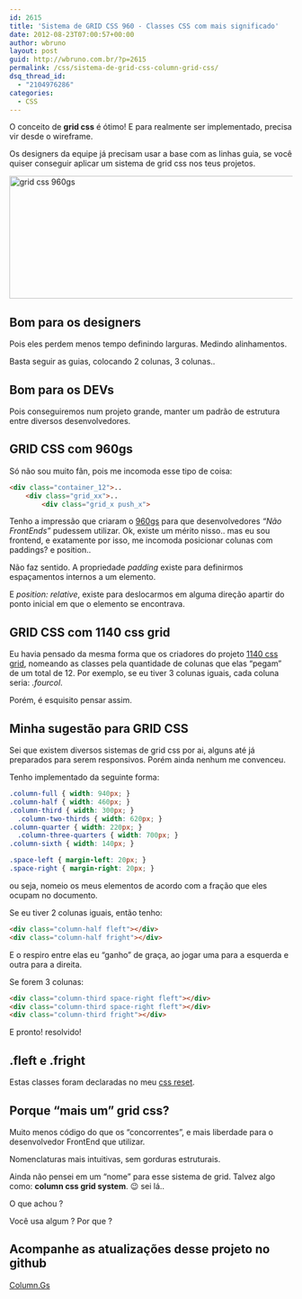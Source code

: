 ```yaml
---
id: 2615
title: 'Sistema de GRID CSS 960 - Classes CSS com mais significado'
date: 2012-08-23T07:00:57+00:00
author: wbruno
layout: post
guid: http://wbruno.com.br/?p=2615
permalink: /css/sistema-de-grid-css-column-grid-css/
dsq_thread_id:
  - "2104976286"
categories:
  - CSS
---
```

O conceito de **grid css** é ótimo! E para realmente ser implementado, precisa vir desde o wireframe.

Os designers da equipe já precisam usar a base com as linhas guia, se você quiser conseguir aplicar um sistema de grid css nos teus projetos.

[<img src="/wp-content/uploads/2012/08/Captura-de-Tela-2012-08-21-às-09.25.19.jpg" alt="grid css 960gs" title="Captura-de-Tela-2012-08-21-às-09.25.19" width="600" height="218" class="aligncenter size-full wp-image-2688" srcset="/wp-content/uploads/2012/08/Captura-de-Tela-2012-08-21-às-09.25.19.jpg 600w, /wp-content/uploads/2012/08/Captura-de-Tela-2012-08-21-às-09.25.19-300x109.jpg 300w" sizes="(max-width: 600px) 100vw, 600px" />](/wp-content/uploads/2012/08/Captura-de-Tela-2012-08-21-às-09.25.19.jpg)

<!--more-->

## Bom para os designers

Pois eles perdem menos tempo definindo larguras. Medindo alinhamentos.

Basta seguir as guias, colocando 2 colunas, 3 colunas..

## Bom para os DEVs

Pois conseguiremos num projeto grande, manter um padrão de estrutura entre diversos desenvolvedores.

## GRID CSS com 960gs

Só não sou muito fãn, pois me incomoda esse tipo de coisa:

``` html
<div class="container_12">..
    <div class="grid_xx">..
        <div class="grid_x push_x">
```

Tenho a impressão que criaram o <a href="http://960.gs/" rel="external" title="Sistema de GRID CSS - 906gs">960gs</a> para que desenvolvedores _&#8220;Não FrontEnds&#8221;_ pudessem utilizar. Ok, existe um mérito nisso.. mas eu sou frontend, e exatamente por isso, me incomoda posicionar colunas com paddings? e position..

Não faz sentido. A propriedade <var>padding</var> existe para definirmos espaçamentos internos a um elemento.

E <var>position: relative</var>, existe para deslocarmos em alguma direção apartir do ponto inicial em que o elemento se encontrava.

## GRID CSS com 1140 css grid

Eu havia pensado da mesma forma que os criadores do projeto <a href="http://cssgrid.net/" rel="extenral">1140 css grid</a>, nomeando as classes pela quantidade de colunas que elas &#8220;pegam&#8221; de um total de 12. Por exemplo, se eu tiver 3 colunas iguais, cada coluna seria: <var>.fourcol</var>.

Porém, é esquisito pensar assim.

## Minha sugestão para GRID CSS

Sei que existem diversos sistemas de grid css por ai, alguns até já preparados para serem responsivos. Porém ainda nenhum me convenceu.

Tenho implementado da seguinte forma:

``` css
.column-full { width: 940px; }
.column-half { width: 460px; }
.column-third { width: 300px; }
  .column-two-thirds { width: 620px; }
.column-quarter { width: 220px; }
  .column-three-quarters { width: 700px; }
.column-sixth { width: 140px; }

.space-left { margin-left: 20px; }
.space-right { margin-right: 20px; }
```

ou seja, nomeio os meus elementos de acordo com a fração que eles ocupam no documento.

Se eu tiver 2 colunas iguais, então tenho:

``` html
<div class="column-half fleft"></div>
<div class="column-half fright"></div>
```
E o respiro entre elas eu &#8220;ganho&#8221; de graça, ao jogar uma para a esquerda e outra para a direita.

Se forem 3 colunas:

``` html
<div class="column-third space-right fleft"></div>
<div class="column-third space-right fleft"></div>
<div class="column-third fright"></div>
```
E pronto! resolvido!

## .fleft e .fright

Estas classes foram declaradas no meu [css reset](https://wbruno.com.br/css/meu-css-minimo-comum-todos-os-projetos-desenvolvo/).

## Porque &#8220;mais um&#8221; grid css?

Muito menos código do que os &#8220;concorrentes&#8221;, e mais liberdade para o desenvolvedor FrontEnd que utilizar.

Nomenclaturas mais intuitivas, sem gorduras estruturais.

Ainda não pensei em um &#8220;nome&#8221; para esse sistema de grid. Talvez algo como: **column css grid system**. 😉 sei lá..

O que achou ?

Você usa algum ? Por que ?

## Acompanhe as atualizações desse projeto no github

[Column.Gs](https://github.com/wbruno/column.gs)
